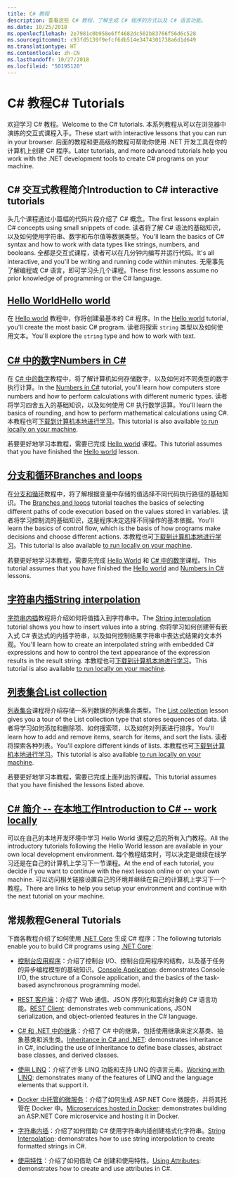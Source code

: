 ```yaml
---
title: C# 教程
description: 查看这些 C# 教程，了解生成 C# 程序的方式以及 C# 语言功能。
ms.date: 10/25/2018
ms.openlocfilehash: 2e7981c0b958e6ff4682dc502b83766f56d6c528
ms.sourcegitcommit: c93fd5139f9efcf6db514e3474301738a6d1d649
ms.translationtype: HT
ms.contentlocale: zh-CN
ms.lasthandoff: 10/27/2018
ms.locfileid: "50195120"
---
```

# <a name="c-tutorials"></a><span data-ttu-id="4ec01-103">C# 教程</span><span class="sxs-lookup"><span data-stu-id="4ec01-103">C# Tutorials</span></span>

<span data-ttu-id="4ec01-104">欢迎学习 C# 教程。</span><span class="sxs-lookup"><span data-stu-id="4ec01-104">Welcome to the C# tutorials.</span></span> <span data-ttu-id="4ec01-105">本系列教程从可以在浏览器中演练的交互式课程入手。</span><span class="sxs-lookup"><span data-stu-id="4ec01-105">These start with interactive lessons that you can run in your browser.</span></span> <span data-ttu-id="4ec01-106">后面的教程和更高级的教程可帮助你使用 .NET 开发工具在你的计算机上创建 C# 程序。</span><span class="sxs-lookup"><span data-stu-id="4ec01-106">Later tutorials, and more advanced tutorials help you work with the .NET development tools to create C# programs on your machine.</span></span>

## <a name="introduction-to-c-interactive-tutorials"></a><span data-ttu-id="4ec01-107">C# 交互式教程简介</span><span class="sxs-lookup"><span data-stu-id="4ec01-107">Introduction to C# interactive tutorials</span></span> #

<span data-ttu-id="4ec01-108">头几个课程通过小篇幅的代码片段介绍了 C# 概念。</span><span class="sxs-lookup"><span data-stu-id="4ec01-108">The first lessons explain C# concepts using small snippets of code.</span></span> <span data-ttu-id="4ec01-109">读者将了解 C# 语法的基础知识，以及如何使用字符串、数字和布尔值等数据类型。</span><span class="sxs-lookup"><span data-stu-id="4ec01-109">You'll learn the basics of C# syntax and how to work with data types like strings, numbers, and booleans.</span></span> <span data-ttu-id="4ec01-110">全都是交互式课程，读者可以在几分钟内编写并运行代码。</span><span class="sxs-lookup"><span data-stu-id="4ec01-110">It's all interactive, and you'll be writing and running code within minutes.</span></span> <span data-ttu-id="4ec01-111">无需事先了解编程或 C# 语言，即可学习头几个课程。</span><span class="sxs-lookup"><span data-stu-id="4ec01-111">These first lessons assume no prior knowledge of programming or the C# language.</span></span>

## <a name="hello-worldintro-to-csharphello-worldyml"></a>[<span data-ttu-id="4ec01-112">Hello World</span><span class="sxs-lookup"><span data-stu-id="4ec01-112">Hello world</span></span>](intro-to-csharp/hello-world.yml)

<span data-ttu-id="4ec01-113">在 [Hello world](intro-to-csharp/hello-world.yml) 教程中，你将创建最基本的 C# 程序。</span><span class="sxs-lookup"><span data-stu-id="4ec01-113">In the [Hello world](intro-to-csharp/hello-world.yml) tutorial, you'll create the most basic C# program.</span></span> <span data-ttu-id="4ec01-114">读者将探索 `string` 类型以及如何使用文本。</span><span class="sxs-lookup"><span data-stu-id="4ec01-114">You'll explore the `string` type and how to work with text.</span></span>

## <a name="numbers-in-cintro-to-csharpnumbers-in-csharpyml"></a>[<span data-ttu-id="4ec01-115">C# 中的数字</span><span class="sxs-lookup"><span data-stu-id="4ec01-115">Numbers in C#</span></span>](intro-to-csharp/numbers-in-csharp.yml)

<span data-ttu-id="4ec01-116">在 [C# 中的数字](intro-to-csharp/numbers-in-csharp.yml)教程中，将了解计算机如何存储数字，以及如何对不同类型的数字执行计算。</span><span class="sxs-lookup"><span data-stu-id="4ec01-116">In the [Numbers in C#](intro-to-csharp/numbers-in-csharp.yml) tutorial, you'll learn how computers store numbers and how to perform calculations with different numeric types.</span></span> <span data-ttu-id="4ec01-117">读者将学习四舍五入的基础知识，以及如何使用 C# 执行数学运算。</span><span class="sxs-lookup"><span data-stu-id="4ec01-117">You'll learn the basics of rounding, and how to perform mathematical calculations using C#.</span></span> <span data-ttu-id="4ec01-118">本教程也可[下载到计算机本地进行学习](intro-to-csharp/numbers-in-csharp-local.md)。</span><span class="sxs-lookup"><span data-stu-id="4ec01-118">This tutorial is also available [to run locally on your machine](intro-to-csharp/numbers-in-csharp-local.md).</span></span>

<span data-ttu-id="4ec01-119">若要更好地学习本教程，需要已完成 [Hello world](intro-to-csharp/hello-world.yml) 课程。</span><span class="sxs-lookup"><span data-stu-id="4ec01-119">This tutorial assumes that you have finished the [Hello world](intro-to-csharp/hello-world.yml) lesson.</span></span>

## <a name="branches-and-loopsintro-to-csharpbranches-and-loopsyml"></a>[<span data-ttu-id="4ec01-120">分支和循环</span><span class="sxs-lookup"><span data-stu-id="4ec01-120">Branches and loops</span></span>](intro-to-csharp/branches-and-loops.yml)

<span data-ttu-id="4ec01-121">在[分支和循环](intro-to-csharp/branches-and-loops.yml)教程中，将了解根据变量中存储的值选择不同代码执行路径的基础知识。</span><span class="sxs-lookup"><span data-stu-id="4ec01-121">The [Branches and loops](intro-to-csharp/branches-and-loops.yml) tutorial teaches the basics of selecting different paths of code execution based on the values stored in variables.</span></span> <span data-ttu-id="4ec01-122">读者将学习控制流的基础知识，这是程序决定选择不同操作的基本依据。</span><span class="sxs-lookup"><span data-stu-id="4ec01-122">You'll learn the basics of control flow, which is the basis of how programs make decisions and choose different actions.</span></span> <span data-ttu-id="4ec01-123">本教程也可[下载到计算机本地进行学习](intro-to-csharp/branches-and-loops-local.md)。</span><span class="sxs-lookup"><span data-stu-id="4ec01-123">This tutorial is also available [to run locally on your machine](intro-to-csharp/branches-and-loops-local.md).</span></span>

<span data-ttu-id="4ec01-124">若要更好地学习本教程，需要先完成 [Hello World](intro-to-csharp/hello-world.yml) 和 [C# 中的数字](intro-to-csharp/numbers-in-csharp.yml)课程。</span><span class="sxs-lookup"><span data-stu-id="4ec01-124">This tutorial assumes that you have finished the [Hello world](intro-to-csharp/hello-world.yml) and [Numbers in C#](intro-to-csharp/numbers-in-csharp.yml) lessons.</span></span>

## <a name="string-interpolationintro-to-csharpinterpolated-stringsyml"></a>[<span data-ttu-id="4ec01-125">字符串内插</span><span class="sxs-lookup"><span data-stu-id="4ec01-125">String interpolation</span></span>](intro-to-csharp/interpolated-strings.yml)

<span data-ttu-id="4ec01-126">[字符串内插](intro-to-csharp/interpolated-strings.yml)教程将介绍如何将值插入到字符串中。</span><span class="sxs-lookup"><span data-stu-id="4ec01-126">The [String interpolation](intro-to-csharp/interpolated-strings.yml) tutorial shows you how to insert values into a string.</span></span> <span data-ttu-id="4ec01-127">你将学习如何创建带有嵌入式 C# 表达式的内插字符串，以及如何控制结果字符串中表达式结果的文本外观。</span><span class="sxs-lookup"><span data-stu-id="4ec01-127">You'll learn how to create an interpolated string with embedded C# expressions and how to control the text appearance of the expression results in the result string.</span></span> <span data-ttu-id="4ec01-128">本教程也可[下载到计算机本地进行学习](intro-to-csharp/interpolated-strings-local.md)。</span><span class="sxs-lookup"><span data-stu-id="4ec01-128">This tutorial is also available [to run locally on your machine](intro-to-csharp/interpolated-strings-local.md).</span></span>

## <a name="list-collectionintro-to-csharplist-collectionyml"></a>[<span data-ttu-id="4ec01-129">列表集合</span><span class="sxs-lookup"><span data-stu-id="4ec01-129">List collection</span></span>](intro-to-csharp/list-collection.yml)

<span data-ttu-id="4ec01-130">[列表集合](intro-to-csharp/list-collection.yml)课程将介绍存储一系列数据的列表集合类型。</span><span class="sxs-lookup"><span data-stu-id="4ec01-130">The [List collection](intro-to-csharp/list-collection.yml) lesson gives you a tour of the List collection type that stores sequences of data.</span></span> <span data-ttu-id="4ec01-131">读者将学习如何添加和删除项、如何搜索项，以及如何对列表进行排序。</span><span class="sxs-lookup"><span data-stu-id="4ec01-131">You'll learn how to add and remove items, search for items, and sort the lists.</span></span> <span data-ttu-id="4ec01-132">读者将探索各种列表。</span><span class="sxs-lookup"><span data-stu-id="4ec01-132">You'll explore different kinds of lists.</span></span> <span data-ttu-id="4ec01-133">本教程也可[下载到计算机本地进行学习](intro-to-csharp/arrays-and-collections.md)。</span><span class="sxs-lookup"><span data-stu-id="4ec01-133">This tutorial is also available [to run locally on your machine](intro-to-csharp/arrays-and-collections.md).</span></span>

<span data-ttu-id="4ec01-134">若要更好地学习本教程，需要已完成上面列出的课程。</span><span class="sxs-lookup"><span data-stu-id="4ec01-134">This tutorial assumes that you have finished the lessons listed above.</span></span>

## <a name="introduction-to-c----work-locallyintro-to-csharplocal-environmentmd"></a>[<span data-ttu-id="4ec01-135">C# 简介 -- 在本地工作</span><span class="sxs-lookup"><span data-stu-id="4ec01-135">Introduction to C# -- work locally</span></span>](intro-to-csharp/local-environment.md)

<span data-ttu-id="4ec01-136">可以在自己的本地开发环境中学习 Hello World 课程之后的所有入门教程。</span><span class="sxs-lookup"><span data-stu-id="4ec01-136">All the introductory tutorials following the Hello World lesson are available in your own local development environment.</span></span> <span data-ttu-id="4ec01-137">每个教程结束时，可以决定是继续在线学习还是在自己的计算机上学习下一节课程。</span><span class="sxs-lookup"><span data-stu-id="4ec01-137">At the end of each tutorial, you decide if you want to continue with the next lesson online or on your own machine.</span></span> <span data-ttu-id="4ec01-138">可以访问相关链接设置自己的环境并继续在自己的计算机上学习下一个教程。</span><span class="sxs-lookup"><span data-stu-id="4ec01-138">There are links to help you setup your environment and continue with the next tutorial on your machine.</span></span>

## <a name="general-tutorials"></a><span data-ttu-id="4ec01-139">常规教程</span><span class="sxs-lookup"><span data-stu-id="4ec01-139">General Tutorials</span></span>

<span data-ttu-id="4ec01-140">下面各教程介绍了如何使用 [.NET Core](../../core/index.md) 生成 C# 程序：</span><span class="sxs-lookup"><span data-stu-id="4ec01-140">The following tutorials enable you to build C# programs using [.NET Core](../../core/index.md):</span></span>

* <span data-ttu-id="4ec01-141">[控制台应用程序](console-teleprompter.md)：介绍了控制台 I/O、控制台应用程序的结构，以及基于任务的异步编程模型的基础知识。</span><span class="sxs-lookup"><span data-stu-id="4ec01-141">[Console Application](console-teleprompter.md): demonstrates Console I/O, the structure of a Console application, and the basics of the task-based asynchronous programming model.</span></span>

* <span data-ttu-id="4ec01-142">[REST 客户端](console-webapiclient.md)：介绍了 Web 通信、JSON 序列化和面向对象的 C# 语言功能。</span><span class="sxs-lookup"><span data-stu-id="4ec01-142">[REST Client](console-webapiclient.md): demonstrates web communications, JSON serialization, and object-oriented features in the C# language.</span></span>

* <span data-ttu-id="4ec01-143">[C# 和 .NET 中的继承](inheritance.md)：介绍了 C# 中的继承，包括使用继承来定义基类、抽象基类和派生类。</span><span class="sxs-lookup"><span data-stu-id="4ec01-143">[Inheritance in C# and .NET](inheritance.md): demonstrates inheritance in C#, including the use of inheritance to define base classes, abstract base classes, and derived classes.</span></span>

* <span data-ttu-id="4ec01-144">[使用 LINQ](working-with-linq.md)：介绍了许多 LINQ 功能和支持 LINQ 的语言元素。</span><span class="sxs-lookup"><span data-stu-id="4ec01-144">[Working with LINQ](working-with-linq.md): demonstrates many of the features of LINQ and the language elements that support it.</span></span>

* <span data-ttu-id="4ec01-145">[Docker 中托管的微服务](microservices.md)：介绍了如何生成 ASP.NET Core 微服务，并将其托管在 Docker 中。</span><span class="sxs-lookup"><span data-stu-id="4ec01-145">[Microservices hosted in Docker](microservices.md): demonstrates building an ASP.NET Core microservice and hosting it in Docker.</span></span>

* <span data-ttu-id="4ec01-146">[字符串内插](string-interpolation.md)：介绍了如何借助 C# 使用字符串内插创建格式化字符串。</span><span class="sxs-lookup"><span data-stu-id="4ec01-146">[String Interpolation](string-interpolation.md): demonstrates how to use string interpolation to create formatted strings in C#.</span></span>

* <span data-ttu-id="4ec01-147">[使用特性](attributes.md)：介绍了如何借助 C# 创建和使用特性。</span><span class="sxs-lookup"><span data-stu-id="4ec01-147">[Using Attributes](attributes.md): demonstrates how to create and use attributes in C#.</span></span>
